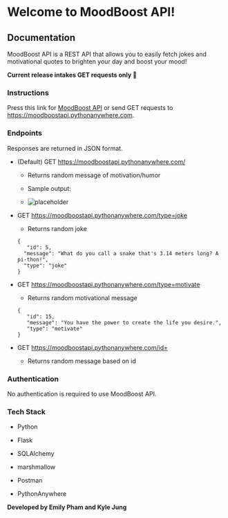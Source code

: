 # Welcome to MoodBoost API!

## Documentation

MoodBoost API is a REST API that allows you to easily fetch jokes and motivational quotes to brighten your day and boost your mood!

**Current release intakes GET requests only :zany_face:**

### Instructions

Press this link for [MoodBoost API](https://moodboostapi.pythonanywhere.com) or send GET requests to <https://moodboostapi.pythonanywhere.com>.

### Endpoints

Responses are returned in JSON format.

* (Default) GET https://moodboostapi.pythonanywhere.com/

    * Returns random message of motivation/humor

    * Sample output:

    * ![placeholder](https://github.com/kjung4706/MoodBoost-API/placeholder.png)

* GET https://moodboostapi.pythonanywhere.com/type=joke

    * Returns random joke
    ```
    {
       "id": 5,
      "message": "What do you call a snake that's 3.14 meters long? A pi-thon!",
      "type": "joke"
   }
    ```

* GET https://moodboostapi.pythonanywhere.com/type=motivate

    * Returns random motivational message
    ```
    {
       "id": 15,
       "message": "You have the power to create the life you desire.",
       "type": "motivate"
   }
    ```

* GET https://moodboostapi.pythonanywhere.com/id=<id>

    * Returns random message based on id


### Authentication

No authentication is required to use MoodBoost API.

### Tech Stack

* Python

* Flask

* SQLAlchemy

* marshmallow

* Postman

* PythonAnywhere

**Developed by Emily Pham and Kyle Jung**
